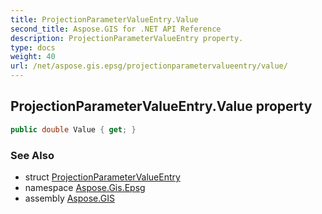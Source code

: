```yaml
---
title: ProjectionParameterValueEntry.Value
second_title: Aspose.GIS for .NET API Reference
description: ProjectionParameterValueEntry property. 
type: docs
weight: 40
url: /net/aspose.gis.epsg/projectionparametervalueentry/value/
---
```

## ProjectionParameterValueEntry.Value property

```csharp
public double Value { get; }
```

### See Also

* struct [ProjectionParameterValueEntry](../)
* namespace [Aspose.Gis.Epsg](../../projectionparametervalueentry/)
* assembly [Aspose.GIS](../../../)


